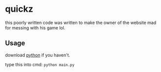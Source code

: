 # quickz

this poorly written code was written to make the owner of the website mad for messing with his game lol.

## Usage

download [python](https://www.python.org/downloads/) if you haven't.

type this into cmd: `python main.py`
